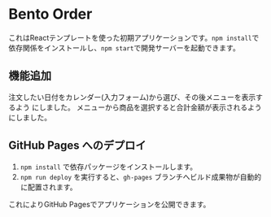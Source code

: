 # Bento Order

これはReactテンプレートを使った初期アプリケーションです。`npm install`で依存関係をインストールし、`npm start`で開発サーバーを起動できます。

## 機能追加

注文したい日付をカレンダー(入力フォーム)から選び、その後メニューを表示するよう
にしました。
メニューから商品を選択すると合計金額が表示されるようにしました。

## GitHub Pages へのデプロイ

1. `npm install` で依存パッケージをインストールします。
2. `npm run deploy` を実行すると、`gh-pages` ブランチへビルド成果物が自動的に配置されます。

これによりGitHub Pagesでアプリケーションを公開できます。
